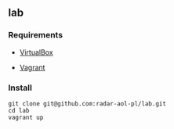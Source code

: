 lab
--

### Requirements

* [VirtualBox](https://www.virtualbox.org/wiki/Linux_Downloads)

* [Vagrant](https://www.vagrantup.com/downloads.html)

### Install

    git clone git@github.com:radar-aol-pl/lab.git
    cd lab
    vagrant up
